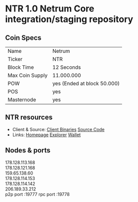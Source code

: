 NTR 1.0
Netrum Core integration/staging repository
=====================================
## Coin Specs ##
<table>
<tr><td>Name</td><td>Netrum</td></tr>
<tr><td>Ticker</td><td>NTR</td></tr>
<tr><td>Block Time</td><td>12 Seconds</td></tr>
<tr><td>Max Coin Supply</td><td>11.000.000</td></tr>
<tr><td>POW</td><td>yes (Ended at block 50.000)</td></tr>
<tr><td>POS</td><td>yes</td></tr>
<tr><td>Masternode</td><td>yes</td></tr>
</table>

## NTR resources ##
* Client & Source:
[Client Binaries](https://github.com/Netrum/Netrum-Blockchain/releases)
[Source Code](https://github.com/Netrum/Netrum-Blockchain)
* Links:
[Homepage](https://www.netrum.io)
[Explorer](https://netrum.info)
[Wallet](https://wallet.netrum.io)

## Nodes & ports ##
178.128.113.168<br>
178.128.121.168<br>
159.65.138.60<br>
178.128.114.153<br>
178.128.114.142<br>
206.189.33.212<br>
p2p port :19777
rpc port :19778